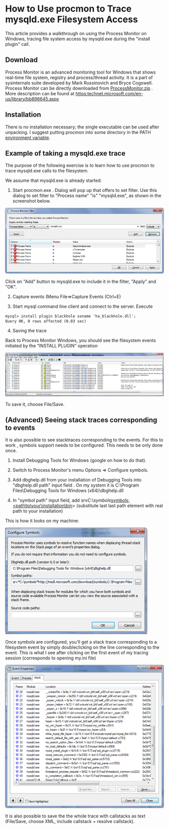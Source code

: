 
# How to Use procmon to Trace mysqld.exe Filesystem Access

This article provides a walkthrough on using the Process Monitor on Windows, tracing file system access by mysqld.exe during the "install plugin" call.


## Download


Process Monitor is an advanced monitoring tool for Windows that shows real-time file system, registry and process/thread activity. It is a part of sysinternals suite developed by Mark Russinovich and Bryce Cogswell. Process Monitor can be directly downloaded from [ProcessMonitor.zip](https://download.sysinternals.com/files/ProcessMonitor.zip) . More description can be found at [https:technet.microsoft.com/en-us/library/bb896645.aspx](https://mariadb.com/kb/en/Procmon%27s_Microsoft_Tecnet_page)


## Installation


There is no installation necessary; the single executable can be used after unpacking. I suggest putting procmon into some directory in the PATH [environment variable](https://app.gitbook.com/s/SsmexDFPv2xG2OTyO5yV/server-management/getting-installing-and-upgrading-mariadb/mariadb-environment-variables).


## Example of taking a mysqld.exe trace


The purpose of the following exercise is to learn how to use procmon to trace mysqld.exe calls to the filesystem.


We assume that mysqld.exe is already started.


1. Start procmon.exe . Dialog will pop up that offers to set filter. Use this dialog to set filter to "Process name" "is" "mysqld.exe", as shown in the screenshot below.


![Filter Setup](../../../../../.gitbook/assets/how-to-use-procmon-to-trace-mysqldexe-filesystem-access/+image/filtersetup.png "Filter Setup")


Click on "Add" button to mysqld.exe to include it in the filter, "Apply" and "OK".


2. Capture events (Menu File=>Capture Events (Ctrl+E)


3. Start mysql command line client and connect to the server. 
Execute


```
mysql> install plugin blackhole soname 'ha_blackhole.dll';
Query OK, 0 rows affected (0.03 sec)
```


4. Saving the trace


Back to Process Monitor Windows, you should see the filesystem events initiated by the "INSTALL PLUGIN" operation


![Process Monitor Events](../../../../../.gitbook/assets/how-to-use-procmon-to-trace-mysqldexe-filesystem-access/+image/procmon_events.png "Process Monitor Events")


To save it, choose File/Save.


## (Advanced) Seeing stack traces corresponding to events


It is also possible to see stacktraces corresponding to the events. For this to work , symbols support needs to be configured. This needs to be only done once.


1. Install Debugging Tools for Windows (google on how to do that).


2. Switch to Process Monitor's menu Options => Configure symbols.


3. Add dbghelp.dll from your installation of Debugging Tools into "dbghelp.dll path" input field . On my system it is 
C:\Program Files\Debugging Tools for Windows (x64)\dbghelp.dll


4. In "symbol path" input field, add 
srv*C:\symbols*[symbols;<path\to\your\installation\bin](https://msdl.microsoft.com/download/symbols;<path\to\your\installation\bin)> 
(substitute last last path element with real path to your installation)


This is how it looks on my machine:


![Symbol Config](../../../../../.gitbook/assets/how-to-use-procmon-to-trace-mysqldexe-filesystem-access/+image/symbol_config.png "Symbol Config")


Once symbols are configured, you'll get a stack trace corresponding to a filesystem event by simply doubleclicking on the line corresponding to the event. This is what I see after clicking on the first event of my tracing session (corresponds to opening my.ini file)


![Callstack](../../../../../.gitbook/assets/how-to-use-procmon-to-trace-mysqldexe-filesystem-access/+image/Callstack.png "Callstack")


It is also possible to save the the whole trace with callstacks as text (File/Save, choose XML, include callstack + resolve callstack).

